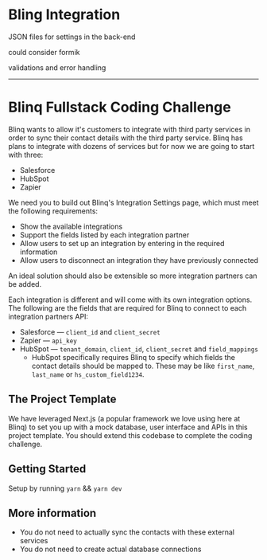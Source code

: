 # Bling Integration


JSON files for settings in the back-end


could consider formik


validations and error handling


----------------------------

# Blinq Fullstack Coding Challenge

Blinq wants to allow it's customers to integrate with third party services in order to sync their contact details with the third party service. Blinq has plans to integrate with dozens of services but for now we are going to start with three:

- Salesforce
- HubSpot
- Zapier

We need you to build out Blinq's Integration Settings page, which must meet the following requirements:

- Show the available integrations
- Support the fields listed by each integration partner
- Allow users to set up an integration by entering in the required information
- Allow users to disconnect an integration they have previously connected

An ideal solution should also be extensible so more integration partners can be added.

Each integration is different and will come with its own integration options. The following are the fields that are required for Blinq to connect to each integration partners API:

- Salesforce — `client_id` and `client_secret`
- Zapier — `api_key`
- HubSpot — `tenant_domain`, `client_id`, `client_secret` and `field_mappings`
  - HubSpot specifically requires Blinq to specify which fields the contact details should be mapped to. These may be like `first_name`, `last_name` or `hs_custom_field1234`.

## The Project Template

We have leveraged Next.js (a popular framework we love using here at Blinq) to set you up with a mock database, user interface and APIs in this project template. You should extend this codebase to complete the coding challenge.

## Getting Started

Setup by running `yarn` && `yarn dev`

## More information

- You do not need to actually sync the contacts with these external services
- You do not need to create actual database connections
